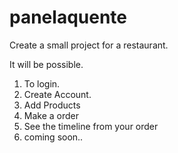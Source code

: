 # panelaquente

Create a small project for a restaurant.

It will be possible.

1. To login.
2. Create Account.
3. Add Products 
4. Make a order
5. See the timeline from your order 
5. coming soon..

